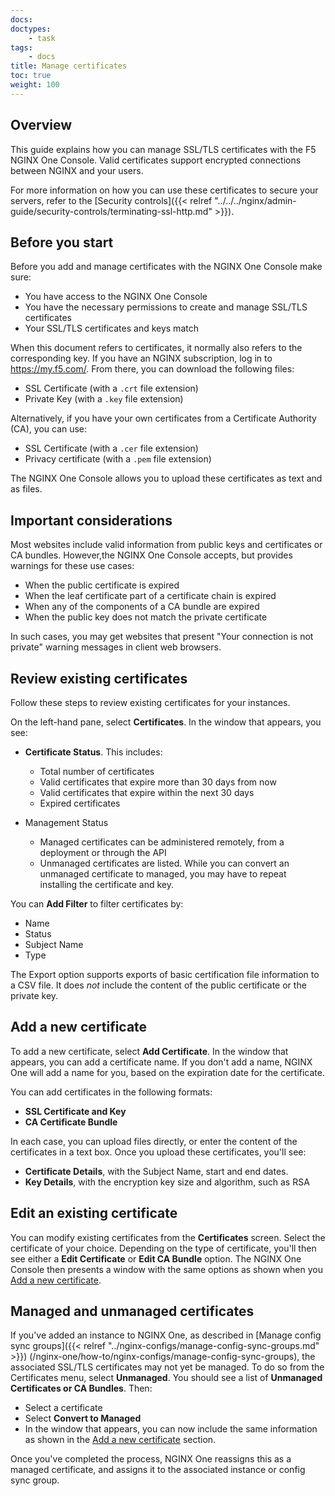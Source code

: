 ```yaml
---
docs: 
doctypes:
    - task
tags:
    - docs
title: Manage certificates
toc: true
weight: 100
---
```



## Overview

This guide explains how you can manage SSL/TLS certificates with the F5 NGINX One Console. Valid certificates support encrypted connections between NGINX and your users. 

For more information on how you can use these certificates to secure your servers, refer to the [Security controls]({{< relref "../../../nginx/admin-guide/security-controls/terminating-ssl-http.md" >}}).

## Before you start

Before you add and manage certificates with the NGINX One Console make sure:

- You have access to the NGINX One Console
- You have the necessary permissions to create and manage SSL/TLS certificates
- Your SSL/TLS certificates and keys match

When this document refers to certificates, it normally also refers to the corresponding key. If you have an NGINX subscription, 
log in to https://my.f5.com/. From there, you can download the following files:

- SSL Certificate (with a `.crt` file extension)
- Private Key (with a `.key` file extension)

Alternatively, if you have your own certificates from a Certificate Authority (CA), you can use:

- SSL Certificate (with a `.cer` file extension)
- Privacy certificate (with a `.pem` file extension)

The NGINX One Console allows you to upload these certificates as text and as files.

## Important considerations

Most websites include valid information from public keys and certificates or CA bundles. However,the NGINX One Console accepts, but provides warnings for these use cases:

- When the public certificate is expired
- When the leaf certificate part of a certificate chain is expired
- When any of the components of a CA bundle are expired
- When the public key does not match the private certificate

In such cases, you may get websites that present "Your connection is not private" warning messages in client web browsers.

## Review existing certificates

Follow these steps to review existing certificates for your instances. 

On the left-hand pane, select **Certificates**. In the window that appears, you see:

- **Certificate Status**. This includes:

  - Total number of certificates
  - Valid certificates that expire more than 30 days from now
  - Valid certificates that expire within the next 30 days
  - Expired certificates

- Management Status

  - Managed certificates can be administered remotely, from a deployment or through the API
  - Unmanaged certificates are listed. While you can convert an unmanaged certificate to managed, you may have to repeat installing the certificate and key.

You can **Add Filter** to filter certificates by:

- Name
- Status
- Subject Name
- Type

The Export option supports exports of basic certification file information to a CSV file. It does _not_ include the content of the public certificate or the private key.

## Add a new certificate

To add a new certificate, select **Add Certificate**. In the window that appears, you can add a certificate name. If you don't add a name, NGINX One will add a name for you, based on the expiration date for the certificate.

You can add certificates in the following formats:

- **SSL Certificate and Key**
- **CA Certificate Bundle**

In each case, you can upload files directly, or enter the content of the certificates in a text box. Once you upload these certificates, you'll see:

- **Certificate Details**, with the Subject Name, start and end dates. 
- **Key Details**, with the encryption key size and algorithm, such as RSA

## Edit an existing certificate

You can modify existing certificates from the **Certificates** screen. Select the certificate of your choice. Depending on the type of certificate, you'll then see either a **Edit Certificate** or **Edit CA Bundle** option. The NGINX One Console then presents a window with the same options as shown when you [Add a new certificate](#add-a-new-certificate).

## Managed and unmanaged certificates

If you've added an instance to NGINX One, as described in [Manage config sync groups]({{< relref "../nginx-configs/manage-config-sync-groups.md" >}}) (/nginx-one/how-to/nginx-configs/manage-config-sync-groups), the associated SSL/TLS certificates may not yet be managed. To do so from the
Certificates menu, select **Unmanaged**. You should see a list of **Unmanaged Certificates or CA Bundles**. Then:

- Select a certificate
- Select **Convert to Managed**
- In the window that appears, you can now include the same information as shown in the [Add a new certificate](#add-a-new-certificate) section.

Once you've completed the process, NGINX One reassigns this as a managed certificate, and assigns it to the associated instance or config sync group.
